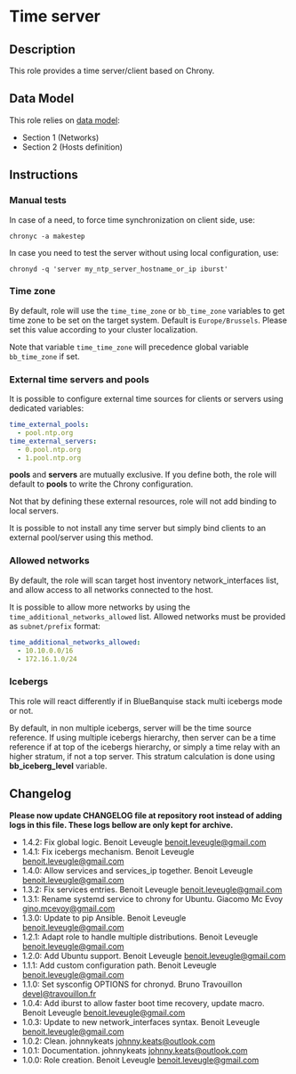 # Time server

## Description

This role provides a time server/client based on Chrony.

## Data Model

This role relies on [data model](https://github.com/bluebanquise/bluebanquise/blob/master/resources/data_model.md):
* Section 1 (Networks)
* Section 2 (Hosts definition)

## Instructions

### Manual tests

In case of a need, to force time synchronization on client side, use:

```
chronyc -a makestep
```

In case you need to test the server without using local configuration, use:

```
chronyd -q 'server my_ntp_server_hostname_or_ip iburst'
```

### Time zone

By default, role will use the `time_time_zone` or `bb_time_zone` variables to get time zone to be 
set on the target system. Default is `Europe/Brussels`. Please set this value according
to your cluster localization.

Note that variable `time_time_zone` will precedence global variable `bb_time_zone` if set.

### External time servers and pools

It is possible to configure external time sources for clients or servers
using dedicated variables:

```yaml
time_external_pools:
  - pool.ntp.org
time_external_servers:
  - 0.pool.ntp.org
  - 1.pool.ntp.org
```

**pools** and **servers** are mutually exclusive. If you define both, the role
will default to **pools** to write the Chrony configuration.

Not that by defining these external resources, role will not add binding to local servers.

It is possible to not install any time server but
simply bind clients to an external pool/server using this method.

### Allowed networks

By default, the role will scan target host inventory network_interfaces list, and allow access to all networks connected to the host.

It is possible to allow more networks by using the `time_additional_networks_allowed` list. Allowed networks must be provided as `subnet/prefix` format:

```yaml
time_additional_networks_allowed:
  - 10.10.0.0/16
  - 172.16.1.0/24
```

### Icebergs

This role will react differently if in BlueBanquise stack multi icebergs mode or not.

By default, in non multiple icebergs, server will be the time source reference.
If using multiple icebergs hierarchy, then server can be a time reference if at
top of the icebergs hierarchy, or simply a time relay with an higher stratum,
if not a top server. This stratum calculation is done using **bb_iceberg_level**
variable.

## Changelog

**Please now update CHANGELOG file at repository root instead of adding logs in this file.
These logs bellow are only kept for archive.**

* 1.4.2: Fix global logic. Benoit Leveugle <benoit.leveugle@gmail.com>
* 1.4.1: Fix icebergs mechanism. Benoit Leveugle <benoit.leveugle@gmail.com>
* 1.4.0: Allow services and services_ip together. Benoit Leveugle <benoit.leveugle@gmail.com>
* 1.3.2: Fix services entries. Benoit Leveugle <benoit.leveugle@gmail.com>
* 1.3.1: Rename systemd service to chrony for Ubuntu. Giacomo Mc Evoy <gino.mcevoy@gmail.com>
* 1.3.0: Update to pip Ansible. Benoit Leveugle <benoit.leveugle@gmail.com>
* 1.2.1: Adapt role to handle multiple distributions. Benoit Leveugle <benoit.leveugle@gmail.com>
* 1.2.0: Add Ubuntu support. Benoit Leveugle <benoit.leveugle@gmail.com>
* 1.1.1: Add custom configuration path. Benoit Leveugle <benoit.leveugle@gmail.com>
* 1.1.0: Set sysconfig OPTIONS for chronyd. Bruno Travouillon <devel@travouillon.fr>
* 1.0.4: Add iburst to allow faster boot time recovery, update macro. Benoit Leveugle <benoit.leveugle@gmail.com>
* 1.0.3: Update to new network_interfaces syntax. Benoit Leveugle <benoit.leveugle@gmail.com>
* 1.0.2: Clean. johnnykeats <johnny.keats@outlook.com>
* 1.0.1: Documentation. johnnykeats <johnny.keats@outlook.com>
* 1.0.0: Role creation. Benoit Leveugle <benoit.leveugle@gmail.com>
